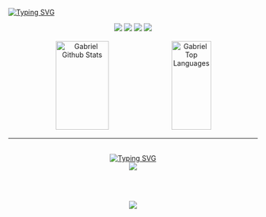<a href="https://git.io/typing-svg"><img src="https://readme-typing-svg.herokuapp.com?font=Heebo&weight=300&size=30&pause=1000&color=102DF7&background=0C104300&center=true&vCenter=true&width=1000&lines=Gabriel+dos+Santos+Silva" alt="Typing SVG" /></a>

<div align="center">
    <a href="mailto:gabrieldosantossilva17@gmail.com" target="_blank"><img src="https://img.shields.io/badge/Gmail-1C1C1C?style=for-the-badge&logo=gmail&logoColor=102DF7"></a>
    <a href="https://www.instagram.com/gabri6l_/"><img src="https://img.shields.io/badge/Instagram-1C1C1C?style=for-the-badge&logo=instagram&logoColor=102DF7"></a>
    <a href="https://twitter.com/gabigou_666"><img src="https://img.shields.io/badge/Twitter-1C1C1C?style=for-the-badge&logo=twitter&logoColor=102DF7"></a>
    <a href="https://www.linkedin.com/in/gabriel-dos--santos/"><img src="https://img.shields.io/badge/LinkedIn-1C1C1C?style=for-the-badge&logo=linkedin&logoColor=102DF7"></a>
</div>

<br>

<div align="center">
    <a href="https://github.com/gabrieldossant/gabrieldossant.git"><img alt="Gabriel Github Stats" height="179em" width="46%" src="https://github-readme-stats.vercel.app/api?username=gabrieldossant&show_icons=true&count_private=true&title_color=102DF7FF&hide_border=true&bg_color=0D1117" /></a>
    <a href="https://github.com/gabrieldosssant/gabrieldossant.git"><img alt="Gabriel Top Languages" height="179em" width="40%" src="https://github-readme-stats.vercel.app/api/top-langs/?username=gabrieldossant&langs_count=8&count_private=true&layout=compact&title_color=102DF7FF&hide_border=true&bg_color=0D1117" /></a>
    <br/>
</div>          

---

<br>
<div align="center">
  <a href="https://git.io/typing-svg"><img src="https://readme-typing-svg.herokuapp.com?font=Heebo&weight=300&size=25&pause=1000&color=E1E1E1&background=0C104300&vCenter=true&width=550&lines=Languages+and+Tools+I+have+used+and+learned" alt="Typing SVG" /></a>  
</div>    
<div align="center">
    <img src="https://skillicons.dev/icons?i=html,css,js,nodejs,py,mysql,git,vscode">
</div>  

<br><br>

<div align="center">
    <img src="https://komarev.com/ghpvc/?username=gabrieldossant&style=for-the-badge">
</div>
